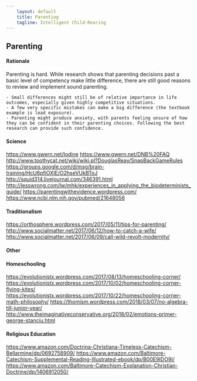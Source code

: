 ```yaml
---
    layout: default
    title: Parenting
    tagline: Intelligent Child-Rearing
---
```


## Parenting

#### Rationale

Parenting is hard. While research shows that parenting decisions past a basic level of competency make little difference, there are still good reasons to review and implement sound parenting.

	- Small differences might still be of relative importance in life outcomes, especially given highly competitive situations.
	- A few very specific mistakes can make a big difference (the textbook example is lead exposure).
	- Parenting might produce anxiety, with parents feeling unsure of how they can be confident in their parenting choices. Following the best research can provide such confidence.

#### Science

https://www.gwern.net/Iodine
https://www.gwern.net/DNB%20FAQ
http://www.toothycat.net/wiki/wiki.pl?DouglasReay/SnapBackGameRules
https://groups.google.com/d/msg/brain-training/HcU6pfiOXIE/O2hseVUkBToJ
http://squid314.livejournal.com/346391.html
http://lesswrong.com/lw/mhk/experiences_in_applying_the_biodeterminists_guide/
https://parentingwithevidence.wordpress.com/
https://www.ncbi.nlm.nih.gov/pubmed/21648056

#### Traditionalism

https://orthosphere.wordpress.com/2017/05/11/tips-for-parenting/
http://www.socialmatter.net/2017/06/12/how-to-catch-a-wife/
http://www.socialmatter.net/2017/06/09/call-wild-revolt-modernity/

#### Other

#### Homeschooling

https://evolutionistx.wordpress.com/2017/08/13/homeschooling-corner/
https://evolutionistx.wordpress.com/2017/10/02/homeschooling-corner-flying-kites/
https://evolutionistx.wordpress.com/2017/10/22/homeschooling-corner-math-philosophy/
https://thomism.wordpress.com/2018/03/07/no-algebra-till-junior-year/
http://www.theimaginativeconservative.org/2018/02/emotions-primer-george-stanciu.html

#### Religious Education

https://www.amazon.com/Doctrina-Christiana-Timeless-Catechism-Bellarmine/dp/0692758909/
https://www.amazon.com/Baltimore-Catechism-Supplemental-Reading-Illustrated-ebook/dp/B00E9IDO9I/
https://www.amazon.com/Baltimore-Catechism-Explanation-Christian-Doctrine/dp/1406912050/
